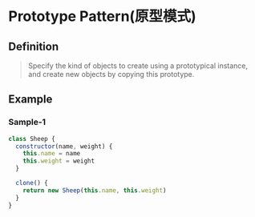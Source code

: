 # Prototype Pattern(原型模式)

## Definition

> Specify the kind of objects to create using a prototypical instance, and create new objects by copying this prototype.

## Example

### Sample-1

```js
class Sheep {
  constructor(name, weight) {
    this.name = name
    this.weight = weight
  }

  clone() {
    return new Sheep(this.name, this.weight)
  }
}
```
